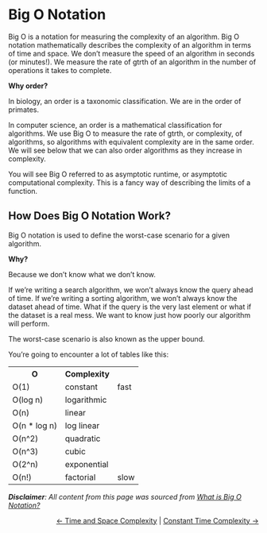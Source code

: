 # Big O Notation

Big O is a notation for measuring the complexity of an algorithm. Big O notation mathematically describes the complexity of an algorithm in terms of time and space. We don’t measure the speed of an algorithm in seconds (or minutes!). We measure the rate of gtrth of an algorithm in the number of operations it takes to complete.

**Why order?**

In biology, an order is a taxonomic classification. We are in the order of primates.

In computer science, an order is a mathematical classification for algorithms. We use Big O to measure the rate of gtrth, or complexity, of algorithms, so algorithms with equivalent complexity are in the same order. We will see below that we can also order algorithms as they increase in complexity.

You will see Big O referred to as asymptotic runtime, or asymptotic computational complexity. This is a fancy way of describing the limits of a function.

## How Does Big O Notation Work?

Big O notation is used to define the worst-case scenario for a given algorithm.

**Why?**

Because we don’t know what we don’t know.

If we’re writing a search algorithm, we won’t always know the query ahead of time. If we’re writing a sorting algorithm, we won’t always know the dataset ahead of time. What if the query is the very last element or what if the dataset is a real mess. We want to know just how poorly our algorithm will perform.

The worst-case scenario is also known as the upper bound.

You’re going to encounter a lot of tables like this:

<table>
  <tr>
    <th>
      O
    </th>
    <th>
      Complexity
    </th>
    <th>
    </th>
  </tr>
  <tr>
    <td>O(1)</td>
    <td>constant</td>
    <td>fast</td>
  </tr>
  <tr>
    <td>O(log n)</td>
    <td>logarithmic</td>
    <td></td>
  </tr>
  <tr>
    <td>O(n)</td>
    <td>linear</td>
    <td></td>
  </tr>
  <tr>
    <td>O(n * log n)</td>
    <td>log linear</td>
    <td></td>
  </tr>
  <tr>
    <td>O(n^2)</td>
    <td>quadratic</td>
    <td></td>
  </tr>
  <tr>
    <td>O(n^3)</td>
    <td>cubic</td>
    <td></td>
  </tr>
  <tr>
    <td>O(2^n)</td>
    <td>exponential</td>
    <td></td>
  </tr>
  <tr>
    <td>O(n!)</td>
    <td>factorial</td>
    <td>slow</td>
  </tr>
</table>

_**Disclaimer**: All content from this page was sourced from [What is Big O Notation?](https://jarednielsen.com/big-o-notation/)_


<div align="right">
  <a href="../time-and-space-complexity/README.md#time-and-space-complexity)"><- Time and Space Complexity</a> | 
  <a href="./constant-time-complexity/README.md#constant-time-complexity">Constant Time Complexity -></a>
</div>